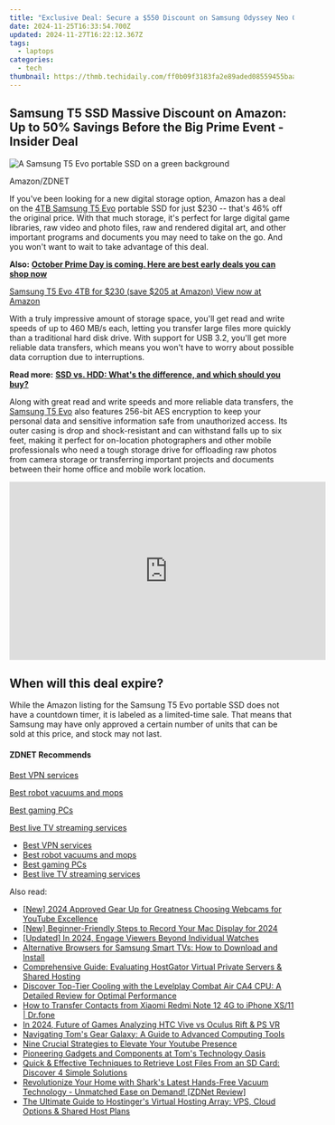 ```yaml
---
title: "Exclusive Deal: Secure a $550 Discount on Samsung Odyssey Neo G8 - Shop Now During Amazon Prime Day Events!"
date: 2024-11-25T16:33:54.700Z
updated: 2024-11-27T16:22:12.367Z
tags:
  - laptops
categories:
  - tech
thumbnail: https://thmb.techidaily.com/ff0b09f3183fa2e89aded08559455baa4fb6090d80bf9619fbbaffddf6f64b34.jpg
---
```


## Samsung T5 SSD Massive Discount on Amazon: Up to 50% Savings Before the Big Prime Event - Insider Deal

![A Samsung T5 Evo portable SSD on a green background](https://www.zdnet.com/a/img/resize/3cfa019d43ff4018159ea4e1d469a56fade052c6/2024/08/07/3a8cdb31-a8d7-4df6-9436-5c04f22c0ab5/samsung-evo-t5-2.jpg?auto=webp&width=1280)

Amazon/ZDNET

If you've been looking for a new digital storage option, Amazon has a deal on the [4TB Samsung T5 Evo](https://buy.geni.us/Proxy.ashx?TSID=368250&GR%5FURL=https%3A%2F%2Fwww.amazon.com%2FSAMSUNG-Portable-External-MU-PH4T0S-AM%2Fdp%2FB0CMDJXZ19%3Ftag%3Dzd-buy-button-20%26ascsubtag%3D%5F%5FCOM%5FCLICK%5FID%5F%5F%7C854822aa-e1c9-4318-bcd6-bbda32907e64%7Cdtp&dtb=1) portable SSD for just $230 -- that's 46% off the original price. With that much storage, it's perfect for large digital game libraries, raw video and photo files, raw and rendered digital art, and other important programs and documents you may need to take on the go. And you won't want to wait to take advantage of this deal. 

**Also:** [**October Prime Day is coming. Here are best early deals you can shop now**](https://www.zdnet.com/article/best-early-october-prime-day-deals-2024/)

[Samsung T5 Evo 4TB for $230 (save $205 at Amazon) View now at Amazon](https://buy.geni.us/Proxy.ashx?TSID=368250&GR%5FURL=https%3A%2F%2Fwww.amazon.com%2FSAMSUNG-Portable-External-MU-PH4T0S-AM%2Fdp%2FB0CMDJXZ19%3Ftag%3Dzd-buy-button-20%26ascsubtag%3D%5F%5FCOM%5FCLICK%5FID%5F%5F%7C854822aa-e1c9-4318-bcd6-bbda32907e64%7Cdtp&dtb=1)

With a truly impressive amount of storage space, you'll get read and write speeds of up to 460 MB/s each, letting you transfer large files more quickly than a traditional hard disk drive. With support for USB 3.2, you'll get more reliable data transfers, which means you won't have to worry about possible data corruption due to interruptions. 

**Read more:** **[SSD vs. HDD: What's the difference, and which should you buy?](https://www.zdnet.com/article/ssd-vs-hdd-whats-the-difference-and-which-should-you-buy/)** 

Along with great read and write speeds and more reliable data transfers, the [Samsung T5 Evo](https://buy.geni.us/Proxy.ashx?TSID=368250&GR%5FURL=https%3A%2F%2Fwww.amazon.com%2FSAMSUNG-Portable-External-MU-PH4T0S-AM%2Fdp%2FB0CMDJXZ19%3Ftag%3Dzd-buy-button-20%26ascsubtag%3D%5F%5FCOM%5FCLICK%5FID%5F%5F%7C854822aa-e1c9-4318-bcd6-bbda32907e64%7Cdtp&dtb=1) also features 256-bit AES encryption to keep your personal data and sensitive information safe from unauthorized access. Its outer casing is drop and shock-resistant and can withstand falls up to six feet, making it perfect for on-location photographers and other mobile professionals who need a tough storage drive for offloading raw photos from camera storage or transferring important projects and documents between their home office and mobile work location. 

<!-- affiliate ads begin -->
<iframe width="560" height="315" src="https://www.youtube.com/embed/PNw3Lb26wFA?si=5NR1XRVSp41EQYMy&autoplay=1" title="YouTube video player" frameborder="0" allow="accelerometer; autoplay; clipboard-write; encrypted-media; gyroscope; picture-in-picture; web-share" referrerpolicy="strict-origin-when-cross-origin" allowfullscreen></iframe>
<!-- affiliate ads end -->

## When will this deal expire?

While the Amazon listing for the Samsung T5 Evo portable SSD does not have a countdown timer, it is labeled as a limited-time sale. That means that Samsung may have only approved a certain number of units that can be sold at this price, and stock may not last.

#### **ZDNET** Recommends

[Best VPN services](https://www.zdnet.com/article/best-vpn/ "Best VPN services")

[Best robot vacuums and mops](https://www.zdnet.com/article/best-robot-vacuum-mop/ "Best robot vacuums and mops")

[Best gaming PCs](https://www.zdnet.com/article/best-gaming-pc/ "Best gaming PCs")

[Best live TV streaming services](https://www.zdnet.com/article/best-live-tv-streaming-service/ "Best live TV streaming services")

* [Best VPN services](https://www.zdnet.com/article/best-vpn/ "Best VPN services")
* [Best robot vacuums and mops](https://www.zdnet.com/article/best-robot-vacuum-mop/ "Best robot vacuums and mops")
* [Best gaming PCs](https://www.zdnet.com/article/best-gaming-pc/ "Best gaming PCs")
* [Best live TV streaming services](https://www.zdnet.com/article/best-live-tv-streaming-service/ "Best live TV streaming services")

<ins class="adsbygoogle"
     style="display:block"
     data-ad-format="autorelaxed"
     data-ad-client="ca-pub-7571918770474297"
     data-ad-slot="1223367746"></ins>

<ins class="adsbygoogle"
     style="display:block"
     data-ad-client="ca-pub-7571918770474297"
     data-ad-slot="8358498916"
     data-ad-format="auto"
     data-full-width-responsive="true"></ins>

<span class="atpl-alsoreadstyle">Also read:</span>
<div><ul>
<li><a href="https://eaxpv-info.techidaily.com/new-2024-approved-gear-up-for-greatness-choosing-webcams-for-youtube-excellence/"><u>[New] 2024 Approved Gear Up for Greatness Choosing Webcams for YouTube Excellence</u></a></li>
<li><a href="https://digital-screen-recording.techidaily.com/new-beginner-friendly-steps-to-record-your-mac-display-for-2024/"><u>[New] Beginner-Friendly Steps to Record Your Mac Display for 2024</u></a></li>
<li><a href="https://youtube-web.techidaily.com/ed-in-2024-engage-viewers-beyond-individual-watches/"><u>[Updated] In 2024, Engage Viewers Beyond Individual Watches</u></a></li>
<li><a href="https://technical-tips.techidaily.com/alternative-browsers-for-samsung-smart-tvs-how-to-download-and-install/"><u>Alternative Browsers for Samsung Smart TVs: How to Download and Install</u></a></li>
<li><a href="https://hardware-reviews.techidaily.com/comprehensive-guide-evaluating-hostgator-virtual-private-servers-and-shared-hosting/"><u>Comprehensive Guide: Evaluating HostGator Virtual Private Servers & Shared Hosting</u></a></li>
<li><a href="https://hardware-reviews.techidaily.com/discover-top-tier-cooling-with-the-levelplay-combat-air-ca4-cpu-a-detailed-review-for-optimal-performance/"><u>Discover Top-Tier Cooling with the Levelplay Combat Air CA4 CPU: A Detailed Review for Optimal Performance</u></a></li>
<li><a href="https://blog-min.techidaily.com/how-to-transfer-contacts-from-xiaomi-redmi-note-12-4g-to-iphone-xs11-drfone-by-drfone-transfer-from-android-transfer-from-android/"><u>How to Transfer Contacts from Xiaomi Redmi Note 12 4G to iPhone XS/11 | Dr.fone</u></a></li>
<li><a href="https://fox-boxes.techidaily.com/in-2024-future-of-games-analyzing-htc-vive-vs-oculus-rift-and-ps-vr/"><u>In 2024, Future of Games Analyzing HTC Vive vs Oculus Rift & PS VR</u></a></li>
<li><a href="https://hardware-reviews.techidaily.com/navigating-toms-gear-galaxy-a-guide-to-advanced-computing-tools/"><u>Navigating Tom's Gear Galaxy: A Guide to Advanced Computing Tools</u></a></li>
<li><a href="https://youtube-clips.techidaily.com/nine-crucial-strategies-to-elevate-your-youtube-presence/"><u>Nine Crucial Strategies to Elevate Your Youtube Presence</u></a></li>
<li><a href="https://hardware-reviews.techidaily.com/pioneering-gadgets-and-components-at-toms-technology-oasis/"><u>Pioneering Gadgets and Components at Tom's Technology Oasis</u></a></li>
<li><a href="https://fox-web3.techidaily.com/quick-and-effective-techniques-to-retrieve-lost-files-from-an-sd-card-discover-4-simple-solutions/"><u>Quick & Effective Techniques to Retrieve Lost Files From an SD Card: Discover 4 Simple Solutions</u></a></li>
<li><a href="https://hardware-tips.techidaily.com/revolutionize-your-home-with-sharks-latest-hands-free-vacuum-technology-unmatched-ease-on-demand-zdnet-review/"><u>Revolutionize Your Home with Shark's Latest Hands-Free Vacuum Technology - Unmatched Ease on Demand! [ZDNet Review]</u></a></li>
<li><a href="https://hardware-reviews.techidaily.com/the-ultimate-guide-to-hostingers-virtual-hosting-array-vps-cloud-options-and-shared-host-plans/"><u>The Ultimate Guide to Hostinger's Virtual Hosting Array: VPS, Cloud Options & Shared Host Plans</u></a></li>
</ul></div>

